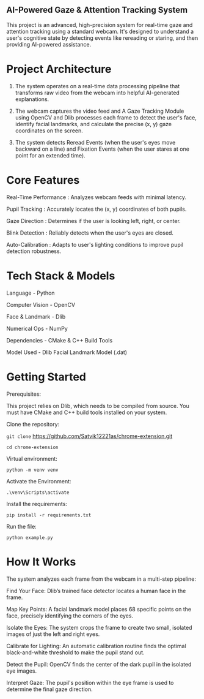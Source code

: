 ## AI-Powered Gaze & Attention Tracking System
This project is an advanced, high-precision system for real-time gaze and attention tracking using a standard webcam. It's designed to understand a user's cognitive state by detecting events like rereading or staring, and then providing AI-powered assistance.

# Project Architecture
1. The system operates on a real-time data processing pipeline that transforms raw video from the webcam into helpful AI-generated explanations.

2. The webcam captures the video feed and A Gaze Tracking Module using OpenCV and Dlib processes each frame to detect the user's face, identify facial landmarks, and calculate the precise (x, y) gaze coordinates on the screen.

3. The system detects Reread Events (when the user's eyes move backward on a line) and Fixation Events (when the user stares at one point for an extended time).

# Core Features
Real-Time Performance : Analyzes webcam feeds with minimal latency.

Pupil Tracking : Accurately locates the (x, y) coordinates of both pupils.

Gaze Direction : Determines if the user is looking left, right, or center.

Blink Detection : Reliably detects when the user's eyes are closed.

Auto-Calibration : Adapts to user's lighting conditions to improve pupil detection robustness.

# Tech Stack & Models
Language - Python 

Computer Vision - OpenCV

Face & Landmark - Dlib

Numerical Ops - NumPy

Dependencies - CMake & C++ Build Tools

Model Used - Dlib Facial Landmark Model (.dat)

# Getting Started
Prerequisites:

This project relies on Dlib, which needs to be compiled from source. You must have CMake and C++ build tools installed on your system.

Clone the repository:

```git clone``` https://github.com/Satvik12221as/chrome-extension.git

```cd chrome-extension```

Virtual environment:

```python -m venv venv```

Activate the Environment:

```.\venv\Scripts\activate```

Install the requirements:

```pip install -r requirements.txt```

Run the file:

```python example.py```

# How It Works
The system analyzes each frame from the webcam in a multi-step pipeline:

Find Your Face: Dlib’s trained face detector locates a human face in the frame.

Map Key Points: A facial landmark model places 68 specific points on the face, precisely identifying the corners of the eyes.

Isolate the Eyes: The system crops the frame to create two small, isolated images of just the left and right eyes.

Calibrate for Lighting: An automatic calibration routine finds the optimal black-and-white threshold to make the pupil stand out.

Detect the Pupil: OpenCV finds the center of the dark pupil in the isolated eye images.

Interpret Gaze: The pupil's position within the eye frame is used to determine the final gaze direction.

